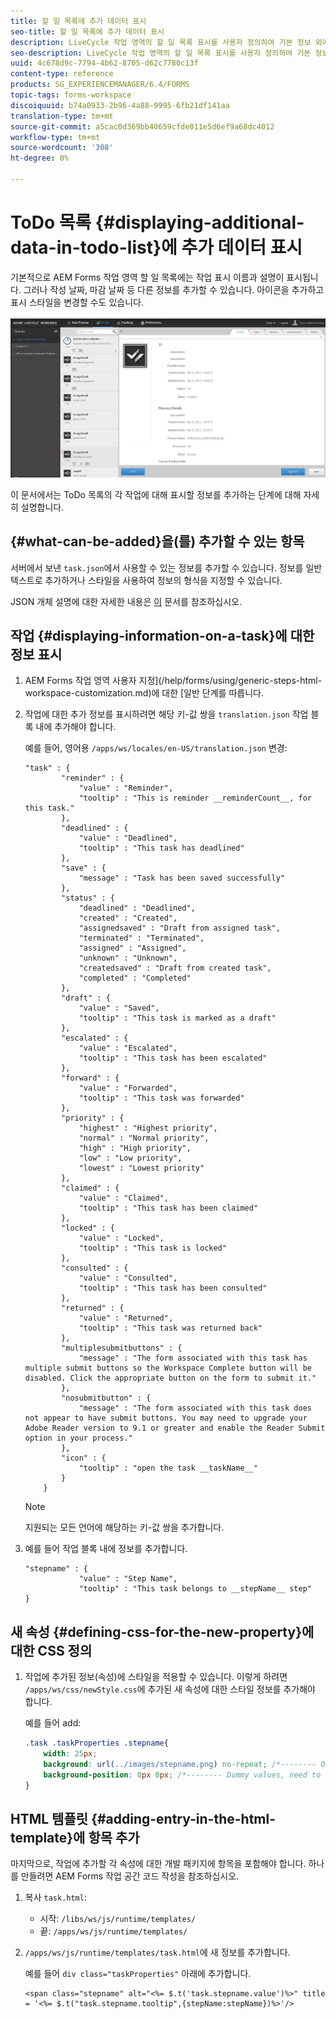 ```yaml
---
title: 할 일 목록에 추가 데이터 표시
seo-title: 할 일 목록에 추가 데이터 표시
description: LiveCycle 작업 영역의 할 일 목록 표시를 사용자 정의하여 기본 정보 외에 자세한 정보를 표시할 수 있습니다.
seo-description: LiveCycle 작업 영역의 할 일 목록 표시를 사용자 정의하여 기본 정보 외에 자세한 정보를 표시할 수 있습니다.
uuid: 4c678d9c-7794-4b62-8705-d62c7780c13f
content-type: reference
products: SG_EXPERIENCEMANAGER/6.4/FORMS
topic-tags: forms-workspace
discoiquuid: b74a0933-2b96-4a88-9995-6fb21df141aa
translation-type: tm+mt
source-git-commit: a5cac0d369bb40659cfde011e5d6ef9a68dc4012
workflow-type: tm+mt
source-wordcount: '308'
ht-degree: 0%

---
```



# ToDo 목록 {#displaying-additional-data-in-todo-list}에 추가 데이터 표시

기본적으로 AEM Forms 작업 영역 할 일 목록에는 작업 표시 이름과 설명이 표시됩니다. 그러나 작성 날짜, 마감 날짜 등 다른 정보를 추가할 수 있습니다. 아이콘을 추가하고 표시 스타일을 변경할 수도 있습니다.

![기본 구성을 보여주는 HTML 작업 영역 할 일 탭 보기](assets/html-todo-list.png)

이 문서에서는 ToDo 목록의 각 작업에 대해 표시할 정보를 추가하는 단계에 대해 자세히 설명합니다.

## {#what-can-be-added}을(를) 추가할 수 있는 항목

서버에서 보낸 `task.json`에서 사용할 수 있는 정보를 추가할 수 있습니다. 정보를 일반 텍스트로 추가하거나 스타일을 사용하여 정보의 형식을 지정할 수 있습니다.

JSON 개체 설명에 대한 자세한 내용은 [이](/help/forms/using/html-workspace-json-object-description.md) 문서를 참조하십시오.

## 작업 {#displaying-information-on-a-task}에 대한 정보 표시

1. AEM Forms 작업 영역 사용자 지정](/help/forms/using/generic-steps-html-workspace-customization.md)에 대한 [일반 단계를 따릅니다.
1. 작업에 대한 추가 정보를 표시하려면 해당 키-값 쌍을 `translation.json` 작업 블록 내에 추가해야 합니다.

   예를 들어, 영어용 `/apps/ws/locales/en-US/translation.json` 변경:

   ```
   "task" : {
           "reminder" : {
               "value" : "Reminder",
               "tooltip" : "This is reminder __reminderCount__, for this task."
           },
           "deadlined" : {
               "value" : "Deadlined",
               "tooltip" : "This task has deadlined"
           },
           "save" : {
               "message" : "Task has been saved successfully"
           },
           "status" : {
               "deadlined" : "Deadlined",
               "created" : "Created",
               "assignedsaved" : "Draft from assigned task",
               "terminated" : "Terminated",
               "assigned" : "Assigned",
               "unknown" : "Unknown",
               "createdsaved" : "Draft from created task",
               "completed" : "Completed"
           },
           "draft" : {
               "value" : "Saved",
               "tooltip" : "This task is marked as a draft"
           },
           "escalated" : {
               "value" : "Escalated",
               "tooltip" : "This task has been escalated"
           },
           "forward" : {
               "value" : "Forwarded",
               "tooltip" : "This task was forwarded"
           },
           "priority" : {
               "highest" : "Highest priority",
               "normal" : "Normal priority",
               "high" : "High priority",
               "low" : "Low priority",
               "lowest" : "Lowest priority"
           },
           "claimed" : {
               "value" : "Claimed",
               "tooltip" : "This task has been claimed"
           },
           "locked" : {
               "value" : "Locked",
               "tooltip" : "This task is locked"
           },
           "consulted" : {
               "value" : "Consulted",
               "tooltip" : "This task has been consulted"
           },
           "returned" : {
               "value" : "Returned",
               "tooltip" : "This task was returned back"
           },
           "multiplesubmitbuttons" : {
               "message" : "The form associated with this task has multiple submit buttons so the Workspace Complete button will be disabled. Click the appropriate button on the form to submit it."
           },
           "nosubmitbutton" : {
               "message" : "The form associated with this task does not appear to have submit buttons. You may need to upgrade your Adobe Reader version to 9.1 or greater and enable the Reader Submit option in your process."
           },
           "icon" : {
               "tooltip" : "open the task __taskName__"
           }
       }
   ```

   >[!NOTE]
   >
   >지원되는 모든 언어에 해당하는 키-값 쌍을 추가합니다.

1. 예를 들어 작업 블록 내에 정보를 추가합니다.

   ```
   "stepname" : {
               "value" : "Step Name",
               "tooltip" : "This task belongs to __stepName__ step"
   }
   ```

## 새 속성 {#defining-css-for-the-new-property}에 대한 CSS 정의

1. 작업에 추가된 정보(속성)에 스타일을 적용할 수 있습니다. 이렇게 하려면 `/apps/ws/css/newStyle.css`에 추가된 새 속성에 대한 스타일 정보를 추가해야 합니다.

   예를 들어 add:

   ```css
   .task .taskProperties .stepname{
       width: 25px;
       background: url(../images/stepname.png) no-repeat; /*-------- Or just reuse background image / image-sprite defined .task .taskProperties span of style.css---------------------*/
       background-position: 0px 0px; /*-------- Dummy values, need to be configured as per user background image / image-sprite ---------------------*/
   }
   ```

## HTML 템플릿 {#adding-entry-in-the-html-template}에 항목 추가

마지막으로, 작업에 추가할 각 속성에 대한 개발 패키지에 항목을 포함해야 합니다. 하나를 만들려면 AEM Forms 작업 공간 코드 작성을 참조하십시오.

1. 복사 `task.html`:

   * 시작: `/libs/ws/js/runtime/templates/`
   * 끝: `/apps/ws/js/runtime/templates/`

1. `/apps/ws/js/runtime/templates/task.html`에 새 정보를 추가합니다.

   예를 들어 `div class="taskProperties"` 아래에 추가합니다.

   ```
   <span class="stepname" alt="<%= $.t('task.stepname.value')%>" title = '<%= $.t("task.stepname.tooltip",{stepName:stepName})%>'/>
   ```
